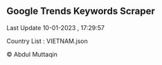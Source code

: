 

## Google Trends Keywords Scraper 
 
Last Update 10-01-2023 , 17:29:57

Country List :
VIETNAM.json



© Abdul Muttaqin 
